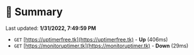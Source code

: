# 📖 Summary
Last updated: **1/31/2022, 7:49:59 PM**

- `GET` [https://uptimerfree.tk](https://uptimerfree.tk) - **Up** (406ms)
- `GET` [https://monitoruptimer.tk](https://monitoruptimer.tk) - **Down** (29ms)
